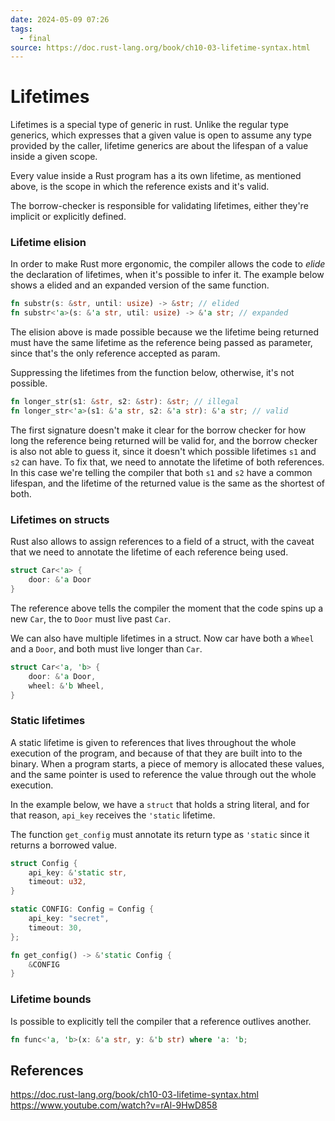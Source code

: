 ```yaml
---
date: 2024-05-09 07:26
tags:
  - final
source: https://doc.rust-lang.org/book/ch10-03-lifetime-syntax.html
---
```

# Lifetimes
Lifetimes is a special type of generic in rust. Unlike the regular type generics, which expresses that a given value is open to assume any type provided by the caller, lifetime generics are about the lifespan of a value inside a given scope.

Every value inside a Rust program has a its own lifetime, as mentioned above, is the scope in which the reference exists and it's valid.

The borrow-checker is responsible for validating lifetimes, either they're implicit or explicitly defined. 

### Lifetime elision
In order to make Rust more ergonomic, the compiler allows the code to *elide* the declaration of lifetimes, when it's possible to infer it. The example below shows a elided and an expanded version of the same function.
```rust
fn substr(s: &str, until: usize) -> &str; // elided
fn substr<'a>(s: &'a str, util: usize) -> &'a str; // expanded
```
The elision above is made possible because we the lifetime being returned must have the same lifetime as the reference being passed as parameter, since that's the only reference accepted as param.

Suppressing the lifetimes from the function below, otherwise, it's not possible.
```rust
fn longer_str(s1: &str, s2: &str): &str; // illegal
fn longer_str<'a>(s1: &'a str, s2: &'a str): &'a str; // valid
```
The first signature doesn't make it clear for the borrow checker for how long the reference being returned will be valid for, and the borrow checker is also not able to guess it, since it doesn't which possible lifetimes `s1` and `s2` can have.
To fix that, we need to annotate the lifetime of both references. In this case we're telling the compiler that both `s1` and `s2` have a common lifespan, and the lifetime of the returned value is the same as the shortest of both.

### Lifetimes on structs
Rust also allows to assign references to a field of a struct, with the caveat that we need to annotate the lifetime of each reference being used.
```rust
struct Car<'a> {
	door: &'a Door
}
```
The reference above tells the compiler the moment that the code spins up a new `Car`, the to `Door` must live past `Car`.

We can also have multiple lifetimes in a struct. Now car have both a `Wheel` and a `Door`, and both must live longer than `Car`.
```rust
struct Car<'a, 'b> {
	door: &'a Door,
	wheel: &'b Wheel,
}
```
### Static lifetimes
A static lifetime is given to references that lives throughout the whole execution of the program, and because of that they are built into to the binary. When a program starts, a piece of memory  is allocated these values, and the same pointer is used to reference the value through out the whole execution.

In the example below, we have a `struct` that holds a string literal, and for that reason, `api_key` receives the `'static` lifetime.

The function `get_config` must annotate its return type as `'static` since it returns a borrowed value.
```rust
struct Config {
    api_key: &'static str,
    timeout: u32,
}

static CONFIG: Config = Config {
    api_key: "secret",
    timeout: 30,
};

fn get_config() -> &'static Config {
    &CONFIG
}
```
### Lifetime bounds
Is possible to explicitly tell the compiler that a reference outlives another.
```rust
fn func<'a, 'b>(x: &'a str, y: &'b str) where 'a: 'b;
```
## References

https://doc.rust-lang.org/book/ch10-03-lifetime-syntax.html
https://www.youtube.com/watch?v=rAl-9HwD858